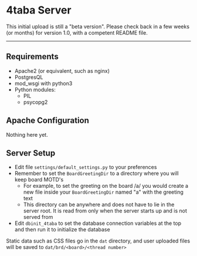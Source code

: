 # 4taba Server

This initial upload is still a "beta version". Please check back in a few weeks (or months) for version 1.0, with a competent README file.

--------------------

## Requirements
- Apache2 (or equivalent, such as nginx)
- PostgresQL
- mod_wsgi with python3
- Python modules:
    - PIL
    - psycopg2

## Apache Configuration

Nothing here yet.

## Server Setup

- Edit file `settings/default_settings.py` to your preferences
- Remember to set the `BoardGreetingDir` to a directory where you will keep board MOTD's
    - For example, to set the greeting on the board /a/ you would create a new file inside your `BoardGreetingDir` named "a" with the greeting text
    - This directory can be anywhere and does not have to lie in the server root. It is read from only when the server starts up and is not served from
- Edit `dbinit_4taba` to set the database connection variables at the top and then run it to initialize the database

Static data such as CSS files go in the `dat` directory, and user uploaded files will be saved to `dat/brd/<board>/<thread number>`
